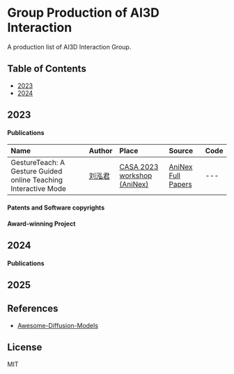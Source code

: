 # Group Production of AI3D Interaction 

A production list of AI3D Interaction Group.


## Table of Contents

- [2023](#2023)
- [2024](#2024) 

## 2023

#### Publications

| Name | Author | Place | Source | Code | 
|:---|:---|:---|:---|:---| 
| GestureTeach: A Gesture Guided online Teaching Interactive Mode | [刘泓君](https://github.com/DhrLhj) | [CASA 2023 workshop (AniNex)](https://cyprusconferences.org/casa2023/) | [AniNex Full Papers](https://cyprusconferences.org/casa2023/proceedings/) | --- | 

#### Patents and Software copyrights


#### Award-winning Project



## 2024

#### Publications

## 2025



## References

- [Awesome-Diffusion-Models](https://github.com/heejkoo/Awesome-Diffusion-Models)

## License 
MIT
